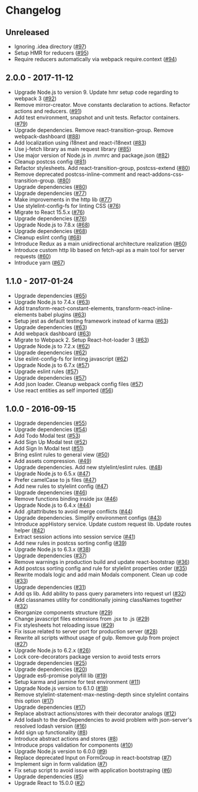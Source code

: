 # Changelog

## Unreleased
- Ignoring .idea directory
([#97](https://github.com/fs/react-base/pull/97))
- Setup HMR for reducers
([#95](https://github.com/fs/react-base/pull/95))
- Require reducers automatically via webpack require.context
([#94](https://github.com/fs/react-base/pull/94))

## 2.0.0 - 2017-11-12
- Upgrade Node.js to version 9. Update hmr setup code regarding to webpack 3
([#92](https://github.com/fs/react-base/pull/92))
- Remove mirror-creator. Move constants declaration to actions. Refactor actions and reducers.
([#91](https://github.com/fs/react-base/pull/91))
- Add test environment, snapshot and unit tests. Refactor containers.
([#79](https://github.com/fs/react-base/pull/79))
- Upgrade dependencies. Remove react-transition-group. Remove webpack-dashboard
([#88](https://github.com/fs/react-base/pull/88))
- Add localization using i18next and react-i18next
([#83](https://github.com/fs/react-base/pull/83))
- Use j-fetch library as main request library
([#85](https://github.com/fs/react-base/pull/85))
- Use major version of Node.js in .nvmrc and package.json
([#82](https://github.com/fs/react-base/pull/82))
- Cleanup postcss config
([#81](https://github.com/fs/react-base/pull/81))
- Refactor stylesheets. Add react-transition-group, postcss-extend
([#80](https://github.com/fs/react-base/pull/80))
- Remove deprecated postcss-inline-comment and react-addons-css-transition-group.
([#80](https://github.com/fs/react-base/pull/80))
- Upgrade dependencies
([#80](https://github.com/fs/react-base/pull/80))
- Upgrade dependencies
([#77](https://github.com/fs/react-base/pull/77))
- Make improvements in the http lib
([#77](https://github.com/fs/react-base/pull/77))
- Use stylelint-config-fs for linting CSS
([#76](https://github.com/fs/react-base/pull/76))
- Migrate to React 15.5.x
([#76](https://github.com/fs/react-base/pull/76))
- Upgrade dependencies
([#76](https://github.com/fs/react-base/pull/76))
- Upgrade Node.js to 7.8.x
([#68](https://github.com/fs/react-base/pull/68))
- Upgrade dependencies
([#68](https://github.com/fs/react-base/pull/68))
- Cleanup eslint config
([#68](https://github.com/fs/react-base/pull/68))
- Introduce Redux as a main unidirectional architecture realization
([#60](https://github.com/fs/react-base/pull/60))
- Introduce custom http lib based on fetch-api as a main tool for server requests
([#60](https://github.com/fs/react-base/pull/60))
- Introduce yarn
([#67](https://github.com/fs/react-base/pull/67))

## 1.1.0 - 2017-01-24
- Upgrade dependencies
([#65](https://github.com/fs/react-base/pull/65))
- Upgrade Node.js to 7.4.x
([#63](https://github.com/fs/react-base/pull/63))
- Add transform-react-constant-elements, transform-react-inline-elements babel plugins
([#63](https://github.com/fs/react-base/pull/63))
- Setup jest as default testing framework instead of karma
([#63](https://github.com/fs/react-base/pull/63))
- Upgrade dependencies
([#63](https://github.com/fs/react-base/pull/63))
- Add webpack dashboard
([#63](https://github.com/fs/react-base/pull/63))
- Migrate to Webpack 2. Setup React-hot-loader 3
([#63](https://github.com/fs/react-base/pull/63))
- Upgrade Node.js to 7.2.x
([#62](https://github.com/fs/react-base/pull/62))
- Upgrade dependencies
([#62](https://github.com/fs/react-base/pull/62))
- Use eslint-config-fs for linting javascript
([#62](https://github.com/fs/react-base/pull/62))
- Upgrade Node.js to 6.7.x
([#57](https://github.com/fs/react-base/pull/57))
- Upgrade eslint rules
([#57](https://github.com/fs/react-base/pull/57))
- Upgrade dependencies
([#57](https://github.com/fs/react-base/pull/57))
- Add json loader. Cleanup webpack config files
([#57](https://github.com/fs/react-base/pull/57))
- Use react entities as self imported
([#56](https://github.com/fs/react-base/pull/56))

## 1.0.0 - 2016-09-15
- Upgrade dependencies
([#55](https://github.com/fs/react-base/pull/55))
- Upgrade dependencies
([#54](https://github.com/fs/react-base/pull/54))
- Add Todo Modal test
([#53](https://github.com/fs/react-base/pull/53))
- Add Sign Up Modal test
([#52](https://github.com/fs/react-base/pull/52))
- Add Sign In Modal test
([#51](https://github.com/fs/react-base/pull/51))
- Bring eslint rules to general view
([#50](https://github.com/fs/react-base/pull/50))
- Add assets compression.
([#49](https://github.com/fs/react-base/pull/49))
- Upgrade dependencies. Add new stylelint/eslint rules.
([#48](https://github.com/fs/react-base/pull/48))
- Upgrade Node.js to 6.5.x
([#47](https://github.com/fs/react-base/pull/47))
- Prefer camelCase to js files
([#47](https://github.com/fs/react-base/pull/47))
- Add new rules to stylelint config
([#47](https://github.com/fs/react-base/pull/47))
- Upgrade dependencies
([#46](https://github.com/fs/react-base/pull/46))
- Remove functions binding inside jsx
([#46](https://github.com/fs/react-base/pull/46))
- Upgrade Node.js to 6.4.x
([#44](https://github.com/fs/react-base/pull/44))
- Add .gitattributes to avoid merge conflicts
([#44](https://github.com/fs/react-base/pull/44))
- Upgrade dependencies. Simplify environment configs
([#43](https://github.com/fs/react-base/pull/43))
- Introduce appHistory service. Update custom request lib. Update routes helper
([#42](https://github.com/fs/react-base/pull/42))
- Extract session actions into session service
([#41](https://github.com/fs/react-base/pull/41))
- Add new rules in postcss sorting config
([#39](https://github.com/fs/react-base/pull/39))
- Upgrade Node.js to 6.3.x
([#38](https://github.com/fs/react-base/pull/38))
- Upgrade dependencies
([#37](https://github.com/fs/react-base/pull/37))
- Remove warnings in production build and update react-bootstrap
([#36](https://github.com/fs/react-base/pull/36))
- Add postcss sorting config and rule for stylelint properties order
([#35](https://github.com/fs/react-base/pull/35))
- Rewrite modals logic and add main Modals component. Clean up code
([#33](https://github.com/fs/react-base/pull/33))
- Upgrade dependencies
([#31](https://github.com/fs/react-base/pull/31))
- Add qs lib. Add ability to pass query parameters into request url
([#32](https://github.com/fs/react-base/pull/32))
- Add classnames utility for conditionally joining classNames together
([#32](https://github.com/fs/react-base/pull/32))
- Reorganize components structure
([#29](https://github.com/fs/react-base/pull/29))
- Change javascript files extensions from .jsx to .js
([#29](https://github.com/fs/react-base/pull/29))
- Fix stylesheets hot reloading issue
([#29](https://github.com/fs/react-base/pull/29))
- Fix issue related to server port for production server
([#28](https://github.com/fs/react-base/pull/28))
- Rewrite all scripts without usage of gulp. Remove gulp from project
([#27](https://github.com/fs/react-base/pull/27))
- Upgrade Node.js to 6.2.x
([#26](https://github.com/fs/react-base/pull/26))
- Lock core-decorators package version to avoid tests errors
- Upgrade dependencies
([#25](https://github.com/fs/react-base/pull/25))
- Upgrade dependencies
([#20](https://github.com/fs/react-base/pull/20))
- Upgrade es6-promise polyfill lib
([#19](https://github.com/fs/react-base/pull/19))
- Setup karma and jasmine for test environment
([#11](https://github.com/fs/react-base/pull/11))
- Upgrade Node.js version to 6.1.0
([#18](https://github.com/fs/react-base/pull/18))
- Remove stylelint-statement-max-nesting-depth since stylelint contains this option
([#17](https://github.com/fs/react-base/pull/17))
- Upgrade dependencies
([#17](https://github.com/fs/react-base/pull/17))
- Replace abstract actions/stores with their decorator analogs
([#12](https://github.com/fs/react-base/pull/12))
- Add lodash to the devDependencies to avoid problem with json-server's resolved lodash version
([#16](https://github.com/fs/react-base/pull/16))
- Add sign up functionality
([#8](https://github.com/fs/react-base/pull/8))
- Introduce abstract actions and stores
([#8](https://github.com/fs/react-base/pull/8))
- Introduce props validation for components
([#10](https://github.com/fs/react-base/pull/10))
- Upgrade Node.js version to 6.0.0
([#9](https://github.com/fs/react-base/pull/9))
- Replace deprecated Input on FormGroup in react-bootstrap
([#7](https://github.com/fs/react-base/pull/7))
- Implement sign in form validation
([#7](https://github.com/fs/react-base/pull/7))
- Fix setup script to avoid issue with application bootstraping
([#6](https://github.com/fs/react-base/pull/6))
- Upgrade dependencies
([#5](https://github.com/fs/react-base/pull/5))
- Upgrade React to 15.0.0
([#2](https://github.com/fs/react-base/pull/2))
